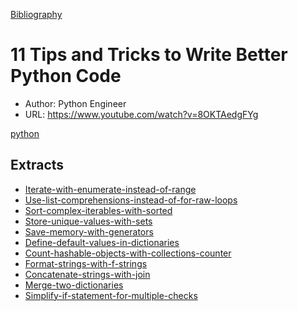 [Bibliography](Bibliography.md)

# 11 Tips and Tricks to Write Better Python Code

- Author: Python Engineer
- URL: <https://www.youtube.com/watch?v=8OKTAedgFYg>

[python](python.md)

## Extracts

- [Iterate-with-enumerate-instead-of-range](Iterate-with-enumerate-instead-of-range.md)
- [Use-list-comprehensions-instead-of-for-raw-loops](Use-list-comprehensions-instead-of-for-raw-loops.md)
- [Sort-complex-iterables-with-sorted](Sort-complex-iterables-with-sorted.md)
- [Store-unique-values-with-sets](Store-unique-values-with-sets.md)
- [Save-memory-with-generators](Save-memory-with-generators.md)
- [Define-default-values-in-dictionaries](Define-default-values-in-dictionaries.md)
- [Count-hashable-objects-with-collections-counter](Count-hashable-objects-with-collections-counter.md)
- [Format-strings-with-f-strings](Format-strings-with-f-strings.md)
- [Concatenate-strings-with-join](Concatenate-strings-with-join.md)
- [Merge-two-dictionaries](Merge-two-dictionaries.md)
- [Simplify-if-statement-for-multiple-checks](Simplify-if-statement-for-multiple-checks.md)
